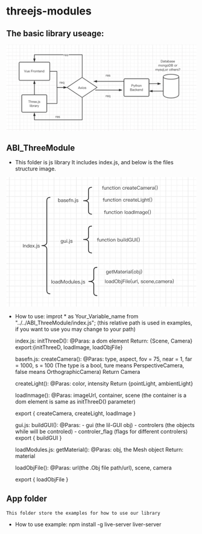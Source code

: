 # threejs-modules

## The basic library useage:

![avatar](/public/images/1.png)

## ABI_ThreeModule

- This folder is js library
  It includes index.js, and below is the files structure image.

![avatar](/public/images/2.jpg)

- How to use:
  improt \* as Your_Variable_name from "../../ABI_ThreeModule/index.js"; (this relative path is used in examples, if you want to use you may change to your path)

  index.js:
  initThreeD():
  @Paras: a dom element
  Return: {Scene, Camera}
  export:{initThreeD, loadImage, loadObjFile}

  basefn.js:
  createCamera():
  @Paras: type, aspect, fov = 75, near = 1, far = 1000, s = 100 (The type is a bool, ture means PerspectiveCamera, false means OrthographicCamera)
  Return Camera

  createLight():
  @Paras: color, intensity
  Return {pointLight, ambientLight}

  loadInmage():
  @Paras: imageUrl, container, scene (the container is a dom element is same as initThreeD() parameter)

  export { createCamera, createLight, loadImage }

  gui.js:
  buildGUI():
  @Paras: - gui (the lil-GUI obj) - controlers (the objects while will be controled) - controler_flag (flags for different controlers)
  export { buildGUI }

  loadModules.js:
  getMaterial():
  @Paras: obj, the Mesh object
  Return: material

  loadObjFile():
  @Paras: url(the .Obj file path/url), scene, camera

  export { loadObjFile }

## App folder

    This folder store the examples for how to use our library

- How to use example:
  npm install -g live-server
  liver-server
